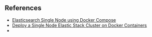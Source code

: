 

## References

* [Elasticsearch Single Node using Docker Compose](http://jinnabalu.com/Elasticsearch-Single-Node-using-Docker-Compose/)
* [Deploy a Single Node Elastic Stack Cluster on Docker Containers](https://kifarunix.com/deploy-a-single-node-elastic-stack-cluster-on-docker-containers/)
* 